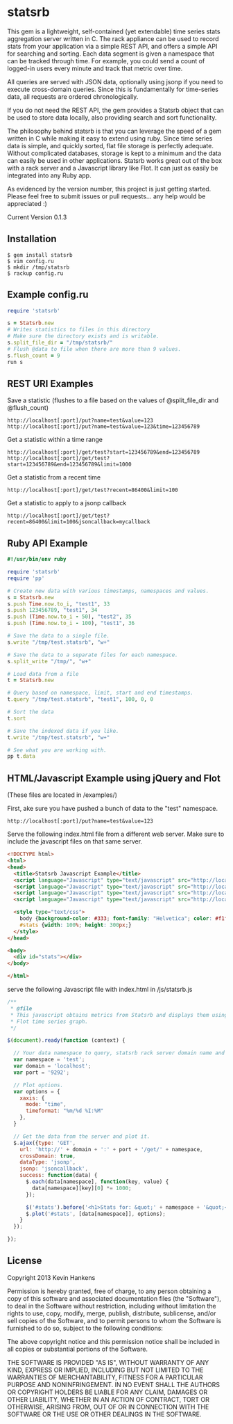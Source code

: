 statsrb
=======
This gem is a lightweight, self-contained (yet extendable) time series stats aggregation server written in C. The rack appliance can be used to record stats from your application via a simple REST API, and offers a simple API for searching and sorting. Each data segment is given a namespace that can be tracked through time. For example, you could send a count of logged-in users every minute and track that metric over time.

All queries are served with JSON data, optionally using jsonp if you need to execute cross-domain queries. Since this is fundamentally for time-series data, all requests are ordered chronologically.

If you do not need the REST API, the gem provides a Statsrb object that can be used to store data locally, also providing search and sort functionality.

The philosophy behind statsrb is that you can leverage the speed of a gem written in C while making it easy to extend using ruby. Since time series data is simple, and quickly sorted, flat file storage is perfectly adequate. Without complicated databases, storage is kept to a minimum and the data can easily be used in other applications. Statsrb works great out of the box with a rack server and a Javascript library like Flot. It can just as easily be integrated into any Ruby app.

As evidenced by the version number, this project is just getting started. Please feel free to submit issues or pull requests... any help would be appreciated :)

Current Version 0.1.3

Installation
------------
```
$ gem install statsrb
$ vim config.ru
$ mkdir /tmp/statsrb
$ rackup config.ru
```

Example config.ru
-----------------
```ruby
require 'statsrb'

s = Statsrb.new
# Writes statistics to files in this directory
# Make sure the directory exists and is writable.
s.split_file_dir = "/tmp/statsrb/"
# Flush @data to file when there are more than 9 values.
s.flush_count = 9
run s
```

REST URI Examples
-----------------
Save a statistic (flushes to a file based on the values of @split_file_dir and @flush_count)
```
http://localhost[:port]/put?name=test&value=123
http://localhost[:port]/put?name=test&value=123&time=123456789
```
Get a statistic within a time range
```
http://localhost[:port]/get/test?start=123456789&end=123456789
http://localhost[:port]/get/test?start=123456789&end=123456789&limit=1000
```
Get a statistic from a recent time
```
http://localhost[:port]/get/test?recent=86400&limit=100
```
Get a statistic to apply to a jsonp callback
```
http://localhost[:port]/get/test?recent=86400&limit=100&jsoncallback=mycallback
```

Ruby API Example
----------------
```ruby
#!/usr/bin/env ruby

require 'statsrb'
require 'pp'

# Create new data with various timestamps, namespaces and values.
s = Statsrb.new
s.push Time.now.to_i, "test1", 33
s.push 123456789, "test1", 34
s.push (Time.now.to_i - 50), "test2", 35
s.push (Time.now.to_i - 100), "test1", 36

# Save the data to a single file.
s.write "/tmp/test.statsrb", "w+"

# Save the data to a separate files for each namespace.
s.split_write "/tmp/", "w+"

# Load data from a file
t = Statsrb.new

# Query based on namespace, limit, start and end timestamps.
t.query "/tmp/test.statsrb", "test1", 100, 0, 0

# Sort the data
t.sort

# Save the indexed data if you like.
t.write "/tmp/test.statsrb", "w+"

# See what you are working with.
pp t.data
```

HTML/Javascript Example using jQuery and Flot
---------------------------------------------
(These files are located in /examples/)

First, ake sure you have pushed a bunch of data to the "test" namespace.
```
http://localhost[:port]/put?name=test&value=123
```

Serve the following index.html file from a different web server. Make sure to include the javascript files on that same server.
```html
<!DOCTYPE html>
<html>
<head>
  <title>Statsrb Javascript Example</title>
  <script language="Javascript" type="text/javascript" src="http://localhost:3000/js/jquery.min.js"></script> 
  <script language="Javascript" type="text/javascript" src="http://localhost:3000/js/jquery.flot.min.js"></script> 
  <script language="Javascript" type="text/javascript" src="http://localhost:3000/js/jquery.flot.time.min.js"></script> 
  <script language="Javascript" type="text/javascript" src="http://localhost:3000/js/statsrb.js"></script>

  <style type="text/css">
    body {background-color: #333; font-family: "Helvetica"; color: #f1f1f1;}
    #stats {width: 100%; height: 300px;}
  </style>
</head>

<body>
  <div id="stats"></div>
</body>

</html>
```

serve the following Javascript file with index.html in /js/statsrb.js
```javascript
/**
 * @file
 * This javascript obtains metrics from Statsrb and displays them using a simple
 * Flot time series graph.
 */

$(document).ready(function (context) {

  // Your data namespace to query, statsrb rack server domain name and port.
  var namespace = 'test';
  var domain = 'localhost';
  var port = '9292';

  // Plot options.
  var options = {
    xaxis: {
      mode: "time",
      timeformat: "%m/%d %I:%M"
    },
  }

  // Get the data from the server and plot it.
  $.ajax({type: 'GET',
    url: 'http://' + domain + ':' + port + '/get/' + namespace,
    crossDomain: true,
    dataType: 'jsonp',
    jsonp: 'jsoncallback',
    success: function(data) {
      $.each(data[namespace], function(key, value) {
        data[namespace][key][0] *= 1000;
      });

      $('#stats').before('<h1>Stats for: &quot;' + namespace + '&quot;</h1>');
      $.plot('#stats', [data[namespace]], options);
    }
  });

});
```

License
-------
Copyright 2013 Kevin Hankens

Permission is hereby granted, free of charge, to any person obtaining
a copy of this software and associated documentation files (the
"Software"), to deal in the Software without restriction, including
without limitation the rights to use, copy, modify, merge, publish,
distribute, sublicense, and/or sell copies of the Software, and to
permit persons to whom the Software is furnished to do so, subject to
the following conditions:

The above copyright notice and this permission notice shall be
included in all copies or substantial portions of the Software.

THE SOFTWARE IS PROVIDED "AS IS", WITHOUT WARRANTY OF ANY KIND,
EXPRESS OR IMPLIED, INCLUDING BUT NOT LIMITED TO THE WARRANTIES OF
MERCHANTABILITY, FITNESS FOR A PARTICULAR PURPOSE AND
NONINFRINGEMENT. IN NO EVENT SHALL THE AUTHORS OR COPYRIGHT HOLDERS BE
LIABLE FOR ANY CLAIM, DAMAGES OR OTHER LIABILITY, WHETHER IN AN ACTION
OF CONTRACT, TORT OR OTHERWISE, ARISING FROM, OUT OF OR IN CONNECTION
WITH THE SOFTWARE OR THE USE OR OTHER DEALINGS IN THE SOFTWARE.
